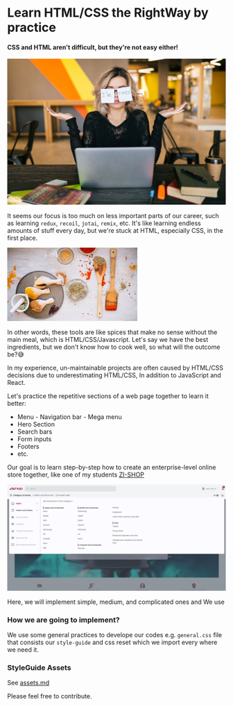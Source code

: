 # Learn HTML/CSS the RightWay by practice

#### CSS and HTML aren't difficult, but they're not easy either!

<img src="assets/portrait-young-pretty-tired-woman-with-paper-stickers-glasses-sitting-table-black-shirt_285396-2398.jpg"  alt="the girl is tired of bugs in frontend development" >

It seems our focus is too much on less important parts of our career, such as learning `redux`, `recoil`, `jotai`, `remix`, etc. It's like learning endless amounts of stuff every day, but we're stuck at HTML, especially CSS, in the first place.

<img src="assets/chicken-with-spices-tray_23-2147773472.jpg" alt="All ingredients e.g. chicken and spices for a food" width="300">

In other words, these tools are like spices that make no sense without the main meal, which is HTML/CSS/Javascript. Let's say we have the best ingredients, but we don't know how to cook well, so what will the outcome be?😅

In my experience, un-maintainable projects are often caused by HTML/CSS decisions due to underestimating HTML/CSS, In addition to JavaScript and React.

Let's practice the repetitive sections of a web page together to learn it better:

- Menu - Navigation bar - Mega menu
- Hero Section
- Search bars
- Form inputs
- Footers
- etc.

Our goal is to learn step-by-step how to create an enterprise-level online store together, like one of my students [ZI-SHOP](https://github.com/ZahraMirzaei/online-shop)

<img src="assets/zishop.jpg" alt="zi-shop">

Here, we will implement simple, medium, and complicated ones and We use

### How we are going to implement?

We use some general practices to develope our codes e.g. `general.css` file that consists our `style-guide` and css reset which we import every where we need it.

### StyleGuide Assets

See [assets.md](./assets.md)

Please feel free to contribute.
